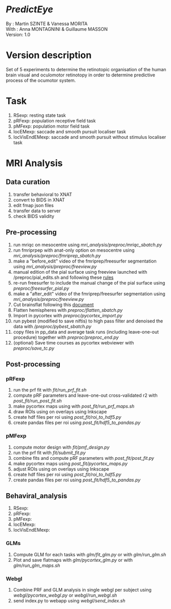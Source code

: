 # __*PredictEye*__
By :      Martin SZINTE & Vanessa MORITA <br>
With :    Anna MONTAGNINI & Guillaume MASSON<br>
Version:  1.0<br>

# Version description
Set of 5 experiments to determine the retinotopic organisation of the human
brain visual and oculomotor retinotopy in order to determine predictive process of
the ocumotor system.

# Task
1. RSexp: resting state task
2. pRFexp: population receptive field task
3. pMFexp: population motor field task
4. locEMexp: saccade and smooth pursuit localiser task
5. locVisEndEMexp: saccade and smooth pursuit without stimulus localiser task

# MRI Analysis

## Data curation
1. transfer behavioral to XNAT
2. convert to BIDS in XNAT
3. edit fmap json files
4. transfer data to server
4. check BIDS validity

## Pre-processing
1. run mriqc on mesocentre using _mri_analysis/preproc/mriqc_sbatch.py_
3. run fmriprpep with anat-only option on mesocentre using _mri_analysis/preproc/fmriprep_sbatch.py_
4. make a "before_edit" video of the fmriprep/freesurfer segmentation using _mri_analysis/preproc/freeview.py_<br>
5. manual edition of the pial surface using freeview launched with /preproc/pial_edits.sh and following these [rules](http://surfer.nmr.mgh.harvard.edu/fswiki/FsTutorial/PialEditsV6.0) 
6. re-run freesurfer to include the manual change of the pial surface using _preproc/freesurfer_pial.py_
7. make a "after_edit" video of the fmriprep/freesurfer segmentation using _mri_analysis/preproc/freeview.py_<br>
8. Cut brainsflat following this [document](https://docs.google.com/document/d/1mbx3EzTEYr4MIROWbgyklW_a7F6B4NX23bvk7VM7zeY/edit)
9. Flatten hemispheres with _preproc/flatten_sbatch.py_
10. Import in pycortex with _preproc/pycortex_import.py_
11. run pybest (modified to save niftis) to high pass filter and denoised the data with _/preproc/pybest_sbatch.py_
12. copy files in pp_data and average task runs (including leave-one-out procedure) together with _preproc/preproc_end.py_
13. (optional) Save time courses as pycortex webviewer with _preproc/save_tc.py_

## Post-processing

### pRFexp
  1. run the prf fit with _fit/run_prf_fit.sh_
  2. compute pRF parameters and leave-one-out cross-validated r2 with _post_fit/run_post_fit.sh_
  3. make pycortex maps using with _post_fit/run_prf_maps.sh_
  4. draw ROIs using on overlays using Inkscape
  5. create hdf files per roi using _post_fit/roi_to_hdf5.py_
  6. create pandas files per roi using _post_fit/hdf5_to_pandas.py_

### pMFexp
  1. compute motor design with _fit/pmf_design.py_ 
  2. run the prf fit with _fit/submit_fit.py_
  3. combine fits and compute pRF parameters with _post_fit/post_fit.py_
  4. make pycortex maps using _post_fit/pycortex_maps.py_
  5. adjust ROIs using on overlays using Inkscape
  6. create hdf files per roi using _post_fit/roi_to_hdf5.py_
  7. create pandas files per roi using _post_fit/hdf5_to_pandas.py_

## Behaviral_analysis
  1. RSexp:
  2. pRFexp:
  3. pMFexp:
  4. locEMexp:
  5. locVisEndEMexp:

### GLMs
  1. Compute GLM for each tasks with _glm/fit_glm.py_ or with _glm/run_glm.sh_
  2. Plot and save flatmaps with _glm/pycortex_glm.py_ or with _glm/run_glm_maps.sh_

### Webgl
  1. Combine PRF and GLM analysis in single webgl per subject using _webgl/pycortex_webgl.py_ or _webgl/run_webgl.sh_
  2. send index.py to webapp using _webgl/send_index.sh_
  